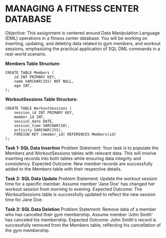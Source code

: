 # MANAGING A FITNESS CENTER DATABASE

Objective: This assignment is centered around Data Manipulation Language (DML) operations in a fitness center database. 
You will be working on inserting, updating, and deleting data related to gym members, and workout sessions, emphasizing the practical application of SQL DML commands in a real-world scenario.

**Members Table Structure:**
```
CREATE TABLE Members (
    id INT PRIMARY KEY,
    name VARCHAR(255) NOT NULL,
    age INT,
);
```

**WorkoutSessions Table Structure:**
```
CREATE TABLE WorkoutSessions (
    session_id INT PRIMARY KEY,
    member_id INT,
    session_date DATE,
    session_time VARCHAR(50),
    activity VARCHAR(255),
    FOREIGN KEY (member_id) REFERENCES Members(id)
);
```

**Task 1: SQL Data Insertion**
Problem Statement: Your task is to populate the Members and WorkoutSessions tables with relevant data. This will involve inserting records into both tables while ensuring data integrity and consistency.
Expected Outcome: New member records are successfully added to the Members table with their respective details.

**Task 2: SQL Data Update**
Problem Statement: Update the workout session time for a specific member. Assume member 'Jane Doe' has changed her workout session from morning to evening.
Expected Outcome: The WorkoutSessions table is successfully updated to reflect the new session time for Jane Doe.

**Task 3: SQL Data Deletion**
Problem Statement: Remove data of a member who has canceled their gym membership. Assume member 'John Smith' has canceled his membership.
Expected Outcome: John Smith's record is successfully removed from the Members table, reflecting his cancellation of the gym membership.
